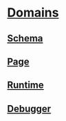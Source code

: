 # [Domains](domains.md)
## [Schema](schema.md)
## [Page](page.md)
## [Runtime](runtime.md)
## [Debugger](debugger.md)